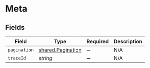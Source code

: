 # Meta


## Fields

| Field                                                         | Type                                                          | Required                                                      | Description                                                   |
| ------------------------------------------------------------- | ------------------------------------------------------------- | ------------------------------------------------------------- | ------------------------------------------------------------- |
| `pagination`                                                  | [shared.Pagination](../../../sdk/models/shared/pagination.md) | :heavy_minus_sign:                                            | N/A                                                           |
| `traceId`                                                     | *string*                                                      | :heavy_minus_sign:                                            | N/A                                                           |